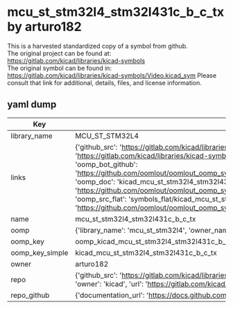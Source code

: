 # mcu_st_stm32l4_stm32l431c_b_c_tx by arturo182  
This is a harvested standardized copy of a symbol from github.  
The original project can be found at:  
https://gitlab.com/kicad/libraries/kicad-symbols  
The original symbol can be found in:
https://gitlab.com/kicad/libraries/kicad-symbols/Video.kicad_sym
Please consult that link for additional, details, files, and license information.  
## yaml dump  
| Key | Value |  
| --- | --- |  
| library_name | MCU_ST_STM32L4 |  
| links | {'github_src': 'https://gitlab.com/kicad/libraries/kicad-symbols/Video.kicad_sym', 'github_src_repo': 'https://gitlab.com/kicad/libraries/kicad-symbols', 'oomp_bot': 'kicad_mcu_st_stm32l4_stm32l431c_b_c_tx/working', 'oomp_bot_github': 'https://github.com/oomlout/oomlout_oomp_symbol_bot/tree/main/kicad_mcu_st_stm32l4_stm32l431c_b_c_tx/working', 'oomp_doc': 'kicad_mcu_st_stm32l4_stm32l431c_b_c_tx/working', 'oomp_doc_github': 'https://github.com/oomlout/oomlout_oomp_symbol_doc/tree/main/kicad_mcu_st_stm32l4_stm32l431c_b_c_tx/working', 'oomp_src_flat': 'symbols_flat/kicad_mcu_st_stm32l4_stm32l431c_b_c_tx/working', 'oomp_src_flat_github': 'https://github.com/oomlout/oomlout_oomp_symbol_src/tree/main/kicad_mcu_st_stm32l4_stm32l431c_b_c_tx/working'} |  
| name | mcu_st_stm32l4_stm32l431c_b_c_tx |  
| oomp | {'library_name': 'mcu_st_stm32l4', 'owner_name': 'kicad', 'symbol_name': 'mcu_st_stm32l4_stm32l431c_b_c_tx'} |  
| oomp_key | oomp_kicad_mcu_st_stm32l4_stm32l431c_b_c_tx |  
| oomp_key_simple | kicad_mcu_st_stm32l4_stm32l431c_b_c_tx |  
| owner | arturo182 |  
| repo | {'github_src': 'https://gitlab.com/kicad/libraries/kicad-symbols/Video.kicad_sym', 'name': 'libraries/kicad-symbols', 'owner': 'kicad', 'url': 'https://gitlab.com/kicad/libraries/kicad-symbols'} |  
| repo_github | {'documentation_url': 'https://docs.github.com/rest/repos/repos#get-a-repository', 'message': 'Not Found'} |  

